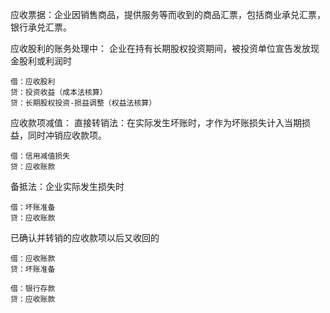 应收票据：企业因销售商品，提供服务等而收到的商品汇票，包括商业承兑汇票，银行承兑汇票。

应收股利的账务处理中：
企业在持有长期股权投资期间，被投资单位宣告发放现金股利或利润时

	借：应收股利
	贷：投资收益（成本法核算）
	贷：长期股权投资-损益调整（权益法核算）
	
	
应收款项减值：
直接转销法：在实际发生坏账时，才作为坏账损失计入当期损益，同时冲销应收款项。

	借：信用减值损失
	贷：应收账款

备抵法：企业实际发生损失时

	借：坏账准备
	贷：应收账款
	
已确认并转销的应收款项以后又收回的

	借：应收账款
	贷：坏账准备
	
	借：银行存款
	贷：应收账款
	
	